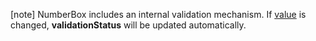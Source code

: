 <!-- %fullDescription% -->

[note] NumberBox includes an internal validation mechanism. If [value](/Documentation/ApiReference/UI_Components/dxNumberBox/Configuration/#value) is changed, **validationStatus** will be updated automatically. 

<!-- import * from 'api-reference\10 UI Components\Editor\1 Configuration\validationStatus.md' -->